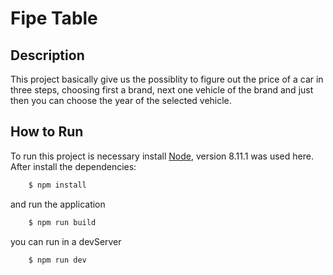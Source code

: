 # Fipe Table
## Description
This project basically give us the possiblity to figure out the price of a car in three steps, choosing first a brand, next one vehicle of the brand and just then you can choose the year of the selected vehicle. 

## How to Run
To run this project is necessary install [Node](https://nodejs.org/en/download/), version 8.11.1 was used here. After install the dependencies:

``` bash
    $ npm install
```

and run the application

``` bash
    $ npm run build
```
you can run in a devServer

``` bash
    $ npm run dev
```
